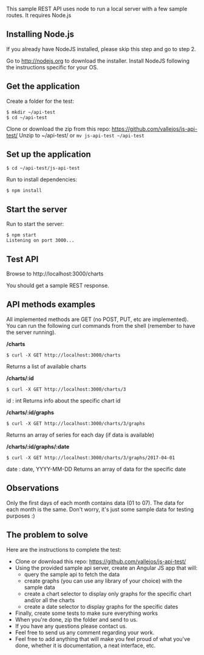 This sample REST API uses node to run a local server with a few sample routes. It requires Node.js


## Installing Node.js

If you already have NodeJS installed, please skip this step and go to step 2.

Go to http://nodejs.org to download the installer. Install NodeJS following the instructions specific for your OS.


## Get the application

Create a folder for the test:
```
$ mkdir ~/api-test
$ cd ~/api-test
```

Clone or download the zip from this repo: https://github.com/vallejos/js-api-test/
Unzip to ~/api-test/ or `mv js-api-test ~/api-test`


## Set up the application
```
$ cd ~/api-test/js-api-test
```
Run to install dependencies:
```
$ npm install
```

## Start the server

Run to start the server:
```
$ npm start
Listening on port 3000...
```

## Test API

Browse to http://localhost:3000/charts

You should get a sample REST response.


## API methods examples

All implemented methods are GET (no POST, PUT, etc are implemented). You can run the following curl commands from the shell (remember to have the server running).

**/charts**
```
$ curl -X GET http://localhost:3000/charts
```
Returns a list of available charts

**/charts/:id**
```
$ curl -X GET http://localhost:3000/charts/3
```
id : int
Returns info about the specific chart id

**/charts/:id/graphs**
```
$ curl -X GET http://localhost:3000/charts/3/graphs
```
Returns an array of series for each day (if data is available)

**/charts/:id/graphs/:date**
```
$ curl -X GET http://localhost:3000/charts/3/graphs/2017-04-01
```
date :  date, YYYY-MM-DD
Returns an array of data for the specific date


## Observations

Only the first days of each month contains data (01 to 07). The data for each month is the same. Don't worry, it's just some sample data for testing purposes :)


## The problem to solve

Here are the instructions to complete the test:

- Clone or download this repo: https://github.com/vallejos/js-api-test/
- Using the provided sample api server, create an Angular JS app that will:
  - query the sample api to fetch the data
  - create graphs (you can use any library of your choice) with the sample data
  - create a chart selector to display only graphs for the specific chart and/or all the charts
  - create a date selector to display graphs for the specific dates
- Finally, create some tests to make sure everything works
- When you're done, zip the folder and send to us.
- If you have any questions please contact us.
- Feel free to send us any comment regarding your work.
- Feel free to add anything that will make you feel proud of what you've done, whether it is documentation, a neat interface, etc.
